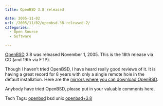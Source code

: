 ```yaml
---
title: OpenBSD 3.8 released

date: 2005-11-02
url: /2005/11/02/openbsd-38-released-2/
categories:
  - Open Source
  - Software

---
```

[OpenBSD][1] 3.8 was released November 1, 2005. This is the 18th release via CD (and 19th via FTP).
  
Though I haven&#8217;t tried OpenBSD, I have heard really good reviews of it. It is having a great record for 8 years with only a single remote hole in the default installation. Here are the [mirrors where you can download OpenBSD][2].
  
Anybody have tried OpenBSD, please put in your valuable comments here.

<div>
  Tech Tags: <a rel="tag" href="http://technorati.com/tag/openbsd">openbsd</a> bsd unix <a rel="tag" href="http://technorati.com/tag/openbsd+3.8">openbsd+3.8</a>
</div>

 [1]: http://www.openbsd.org/
 [2]: http://www.openbsd.org/ftp.html